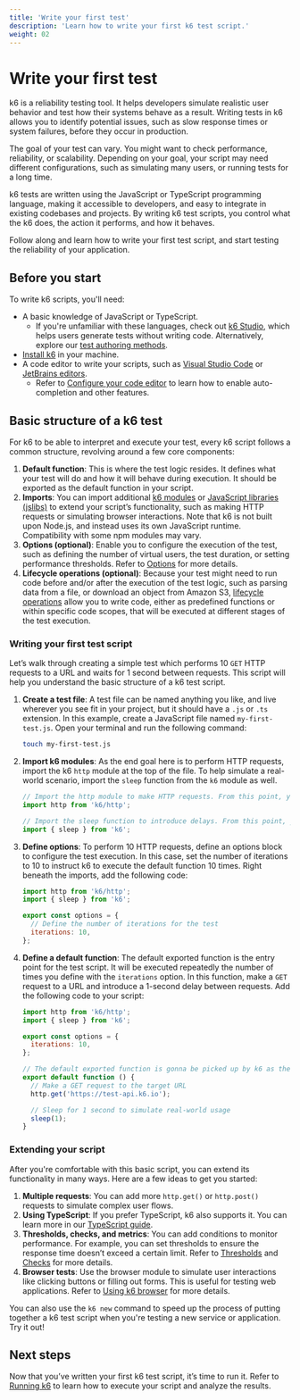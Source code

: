 ```yaml
---
title: 'Write your first test'
description: 'Learn how to write your first k6 test script.'
weight: 02
---
```


# Write your first test

k6 is a reliability testing tool. It helps developers simulate realistic user behavior and test how their systems behave as a result. Writing tests in k6 allows you to identify potential issues, such as slow response times or system failures, before they occur in production.

The goal of your test can vary. You might want to check performance, reliability, or scalability. Depending on your goal, your script may need different configurations, such as simulating many users, or running tests for a long time.

k6 tests are written using the JavaScript or TypeScript programming language, making it accessible to developers, and easy to integrate in existing codebases and projects. By writing k6 test scripts, you control what the k6 does, the action it performs, and how it behaves.

Follow along and learn how to write your first test script, and start testing the reliability of your application.

## Before you start

To write k6 scripts, you'll need:

- A basic knowledge of JavaScript or TypeScript.
  - If you're unfamiliar with these languages, check out [k6 Studio](https://grafana.com/docs/k6/<K6_VERSION>/k6-studio/), which helps users generate tests without writing code. Alternatively, explore our [test authoring methods](https://grafana.com/docs/k6/<K6_VERSION>/using-k6/test-authoring/).
- [Install k6](https://grafana.com/docs/k6/<K6_VERSION>/set-up/) in your machine.
- A code editor to write your scripts, such as [Visual Studio Code](https://code.visualstudio.com/) or [JetBrains editors](https://www.jetbrains.com/).
  - Refer to [Configure your code editor](https://grafana.com/docs/k6/<K6_VERSION>/set-up/configure-your-code-editor/) to learn how to enable auto-completion and other features.

## Basic structure of a k6 test

For k6 to be able to interpret and execute your test, every k6 script follows a common structure, revolving around a few core components:

1. **Default function**: This is where the test logic resides. It defines what your test will do and how it will behave during execution. It should be exported as the default function in your script.
2. **Imports**: You can import additional [k6 modules](https://grafana.com/docs/k6/<K6_VERSION>/javascript-api/) or [JavaScript libraries (jslibs)](https://grafana.com/docs/k6/<K6_VERSION>/javascript-api/jslib/) to extend your script’s functionality, such as making HTTP requests or simulating browser interactions. Note that k6 is not built upon Node.js, and instead uses its own JavaScript runtime. Compatibility with some npm modules may vary.
3. **Options (optional)**: Enable you to configure the execution of the test, such as defining the number of virtual users, the test duration, or setting performance thresholds. Refer to [Options](https://grafana.com/docs/k6/<K6_VERSION>/using-k6/k6-options/) for more details.
4. **Lifecycle operations (optional)**: Because your test might need to run code before and/or after the execution of the test logic, such as parsing data from a file, or download an object from Amazon S3, [lifecycle operations](https://grafana.com/docs/k6/<K6_VERSION>/javascript-api/jslib/) allow you to write code, either as predefined functions or within specific code scopes, that will be executed at different stages of the test execution.

### Writing your first test script

Let’s walk through creating a simple test which performs 10 `GET` HTTP requests to a URL and waits for 1 second between requests. This script will help you understand the basic structure of a k6 test script.

1. **Create a test file**: A test file can be named anything you like, and live wherever you see fit in your project, but it should have a `.js` or `.ts` extension. In this example, create a JavaScript file named `my-first-test.js`. Open your terminal and run the following command:

   ```bash
   touch my-first-test.js
   ```

2. **Import k6 modules**: As the end goal here is to perform HTTP requests, import the k6 `http` module at the top of the file. To help simulate a real-world scenario, import the `sleep` function from the `k6` module as well.

   ```javascript
   // Import the http module to make HTTP requests. From this point, you can use `http` methods to make HTTP requests.
   import http from 'k6/http';

   // Import the sleep function to introduce delays. From this point, you can use the `sleep` function to introduce delays in your test script.
   import { sleep } from 'k6';
   ```

3. **Define options**: To perform 10 HTTP requests, define an options block to configure the test execution. In this case, set the number of iterations to 10 to instruct k6 to execute the default function 10 times. Right beneath the imports, add the following code:

   ```javascript
   import http from 'k6/http';
   import { sleep } from 'k6';

   export const options = {
     // Define the number of iterations for the test
     iterations: 10,
   };
   ```

4. **Define a default function**: The default exported function is the entry point for the test script. It will be executed repeatedly the number of times you define with the `iterations` option. In this function, make a `GET` request to a URL and introduce a 1-second delay between requests. Add the following code to your script:

   ```javascript
   import http from 'k6/http';
   import { sleep } from 'k6';

   export const options = {
     iterations: 10,
   };

   // The default exported function is gonna be picked up by k6 as the entry point for the test script. It will be executed repeatedly in "iterations" for the whole duration of the test.
   export default function () {
     // Make a GET request to the target URL
     http.get('https://test-api.k6.io');

     // Sleep for 1 second to simulate real-world usage
     sleep(1);
   }
   ```

### Extending your script

After you're comfortable with this basic script, you can extend its functionality in many ways. Here are a few ideas to get you started:

1. **Multiple requests**: You can add more `http.get()` or `http.post()` requests to simulate complex user flows.
2. **Using TypeScript**: If you prefer TypeScript, k6 also supports it. You can learn more in our [TypeScript guide](https://grafana.com/docs/k6/<K6_VERSION>/using-k6/javascript-typescript-compatibility-mode/#typescript-support).
3. **Thresholds, checks, and metrics**: You can add conditions to monitor performance. For example, you can set thresholds to ensure the response time doesn’t exceed a certain limit. Refer to [Thresholds](https://grafana.com/docs/k6/<K6_VERSION>/using-k6/thresholds/) and [Checks](https://grafana.com/docs/k6/<K6_VERSION>/using-k6/checks/) for more details.
4. **Browser tests**: Use the browser module to simulate user interactions like clicking buttons or filling out forms. This is useful for testing web applications. Refer to [Using k6 browser](https://grafana.com/docs/k6/<K6_VERSION>/using-k6-browser/) for more details.

You can also use the `k6 new` command to speed up the process of putting together a k6 test script when you're testing a new service or application. Try it out!

## Next steps

Now that you’ve written your first k6 test script, it’s time to run it. Refer to [Running k6](https://grafana.com/docs/k6/<K6_VERSION>/get-started/running-k6/) to learn how to execute your script and analyze the results.
